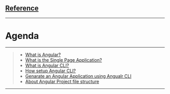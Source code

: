 [Reference](https://www.youtube.com/watch?v=CGLdH5ORX-Y&t=3302s)
---


---

# **Agenda**

---

> * [What is Angular?](https://angular.io/guide/what-is-angular)
> * [What is the Single Page Application?](https://angular.io/guide/router-tutorial)
> * [What is Angular CLI?](https://angular.io/cli#:~:text=The%20Angular%20CLI%20is%20a,directly%20from%20a%20command%20shell.)
> * [How setup Angular CLI?](https://angular.io/guide/setup-local)
> * [Genarate an Angular Application using Angualr CLI](https://angular.io/tutorial/tour-of-heroes/toh-pt0)
> * [About Angular Project file structure](https://angular.io/guide/file-structure#:~:text=You%20develop%20applications%20in%20the,new%20command%20creates%20a%20workspace.)

---
